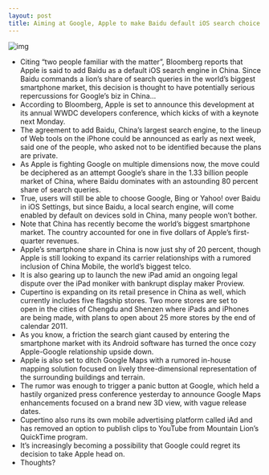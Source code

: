 ```yaml
---
layout: post
title: Aiming at Google, Apple to make Baidu default iOS search choice for Chinese
---
```

![img](http://media.idownloadblog.com/wp-content/uploads/2012/06/Baidu-headquarters-Building-logo-closeup.jpeg)
* Citing “two people familiar with the matter”, Bloomberg reports that Apple is said to add Baidu as a default iOS search engine in China. Since Baidu commands a lion’s share of search queries in the world’s biggest smartphone market, this decision is thought to have potentially serious repercussions for Google’s biz in China…
* According to Bloomberg, Apple is set to announce this development at its annual WWDC developers conference, which kicks of with a keynote next Monday.
* The agreement to add Baidu, China’s largest search engine, to the lineup of Web tools on the iPhone could be announced as early as next week, said one of the people, who asked not to be identified because the plans are private.
* As Apple is fighting Google on multiple dimensions now, the move could be deciphered as an attempt Google’s share in the 1.33 billion people market of China, where Baidu dominates with an astounding 80 percent share of search queries.
* True, users will still be able to choose Google, Bing or Yahoo! over Baidu in iOS Settings, but since Baidu, a local search engine, will come enabled by default on devices sold in China, many people won’t bother.
* Note that China has recently become the world’s biggest smartphone market. The country accounted for one in five dollars of Apple’s first-quarter revenues.
* Apple’s smartphone share in China is now just shy of 20 percent, though Apple is still looking to expand its carrier relationships with a rumored inclusion of China Mobile, the world’s biggest telco.
* It is also gearing up to launch the new iPad amid an ongoing legal dispute over the iPad moniker with bankrupt display maker Proview.
* Cupertino is expanding on its retail presence in China as well, which currently includes five flagship stores. Two more stores are set to open in the cities of Chengdu and Shenzen where iPads and iPhones are being made, with plans to open about 25 more stores by the end of calendar 2011.
* As you know, a friction the search giant caused by entering the smartphone market with its Android software has turned the once cozy Apple-Google relationship upside down.
* Apple is also set to ditch Google Maps with a rumored in-house mapping solution focused on lively three-dimensional representation of the surrounding buildings and terrain.
* The rumor was enough to trigger a panic button at Google, which held a hastily organized press conference yesterday to announce Google Maps enhancements focused on a brand new 3D view, with vague release dates.
* Cupertino also runs its own mobile advertising platform called iAd and has removed an option to publish clips to YouTube from Mountain Lion’s QuickTime program.
* It’s increasingly becoming a possibility that Google could regret its decision to take Apple head on.
* Thoughts?

